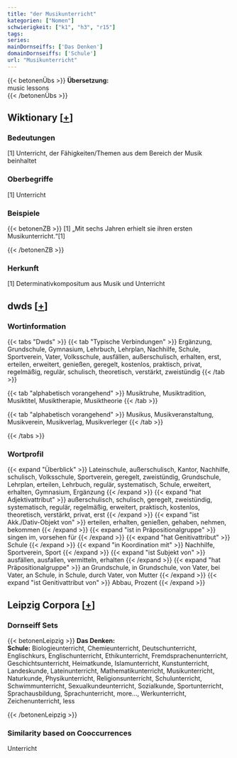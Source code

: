 ```yaml
---
title: "der Musikunterricht"
kategorien: ["Nomen"]
schwierigkeit: ["k1", "h3", "r15"]
tags:
series:
mainDornseiffs: ['Das Denken']
domainDornseiffs: ['Schule']
url: "Musikunterricht"
---
```


{{< betonenÜbs >}}
**Übersetzung:**  
music lessons  
{{< /betonenÜbs >}}

## Wiktionary [[+](https://de.wiktionary.org/wiki/Musikunterricht)]

### Bedeutungen
[1] Unterricht, der Fähigkeiten/Themen aus dem Bereich der Musik beinhaltet  

### Oberbegriffe
[1] Unterricht  

### Beispiele
{{< betonenZB >}}
[1] „Mit sechs Jahren erhielt sie ihren ersten Musikunterricht.“[1]  

{{< /betonenZB >}}
### Herkunft
[1] Determinativkompositum aus Musik und Unterricht  



## dwds [[+](https://www.dwds.de/wb/Musikunterricht)]

### Wortinformation
{{< tabs "Dwds" >}}
{{< tab "Typische Verbindungen" >}}
Ergänzung, Grundschule, Gymnasium, Lehrbuch, Lehrplan, Nachhilfe, Schule, Sportverein, Vater, Volksschule, ausfällen, außerschulisch, erhalten, erst, erteilen, erweitert, genießen, geregelt, kostenlos, praktisch, privat, regelmäßig, regulär, schulisch, theoretisch, verstärkt, zweistündig
{{< /tab >}}

{{< tab "alphabetisch vorangehend" >}}
Musiktruhe, Musiktradition, Musiktitel, Musiktherapie, Musiktheorie
{{< /tab >}}

{{< tab "alphabetisch vorangehend" >}}
Musikus, Musikveranstaltung, Musikverein, Musikverlag, Musikverleger
{{< /tab >}}

{{< /tabs >}}

### Wortprofil
{{< expand "Überblick" >}} Lateinschule, außerschulisch, Kantor, Nachhilfe, schulisch, Volksschule, Sportverein, geregelt, zweistündig, Grundschule, Lehrplan, erteilen, Lehrbuch, regulär, systematisch, Schule, erweitert, erhalten, Gymnasium, Ergänzung {{< /expand >}}
{{< expand "hat Adjektivattribut" >}} außerschulisch, schulisch, geregelt, zweistündig, systematisch, regulär, regelmäßig, erweitert, praktisch, kostenlos, theoretisch, verstärkt, privat, erst {{< /expand >}}
{{< expand "ist Akk./Dativ-Objekt von" >}} erteilen, erhalten, genießen, gehaben, nehmen, bekommen {{< /expand >}}
{{< expand "ist in Präpositionalgruppe" >}} singen im, vorsehen für {{< /expand >}}
{{< expand "hat Genitivattribut" >}} Schule {{< /expand >}}
{{< expand "in Koordination mit" >}} Nachhilfe, Sportverein, Sport {{< /expand >}}
{{< expand "ist Subjekt von" >}} ausfällen, ausfallen, vermitteln, erhalten {{< /expand >}}
{{< expand "hat Präpositionalgruppe" >}} an Grundschule, in Grundschule, von Vater, bei Vater, an Schule, in Schule, durch Vater, von Mutter {{< /expand >}}
{{< expand "ist Genitivattribut von" >}} Abbau, Prozent {{< /expand >}}

## Leipzig Corpora [[+](https://corpora.uni-leipzig.de/en/res?word=Musikunterricht&corpusId=deu_newscrawl-public_2018)]

### Dornseiff Sets
{{< betonenLeipzig >}}
**Das Denken:**  
**Schule:** Biologieunterricht, Chemieunterricht, Deutschunterricht, Englischkurs, Englischunterricht, Ethikunterricht, Fremdsprachenunterricht, Geschichtsunterricht, Heimatkunde, Islamunterricht, Kunstunterricht, Landeskunde, Lateinunterricht, Mathematikunterricht, Musikunterricht, Naturkunde, Physikunterricht, Religionsunterricht, Schulunterricht, Schwimmunterricht, Sexualkundeunterricht, Sozialkunde, Sportunterricht, Sprachausbildung, Sprachunterricht, more..., Werkunterricht, Zeichenunterricht, less  

{{< /betonenLeipzig >}}

### Similarity based on Cooccurrences
Unterricht

